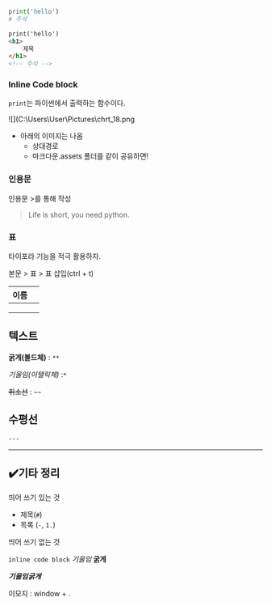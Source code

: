 ```python
print('hello')
# 주석
```

```html
print('hello')
<h1>
    제목
</h1>
<!-- 주석 -->
```



### Inline Code block

`print`는 파이썬에서 출력하는 함수이다.



![](C:\Users\User\Pictures\chrt_18.png

- 아래의 이미지는 나옴
  - 상대경로
  - 마크다운.assets 폴더를 같이 공유하면!



### 인용문

인용문 >를 통해 작성

> Life is short, you need python.



### 표

타이포라 기능을 적극 활용하자.

본문 > 표 > 표 삽입(ctrl + t)

| 이름 |      |
| ---- | ---- |
|      |      |
|      |      |
|      |      |

## 텍스트

**굵게(볼드체)** : `**`

*기울임(이탤릭체)* :`*`

~~취소선~~ : `~~`



## 수평선

`---`

---



## ✔️기타 정리

띄어 쓰기 있는 것

- 제목(`#`)
- 목록 (`-`, `1.`)

띄어 쓰기 없는 것

`inline code block` *기울임*  **굵게**

***기울임굵게***

이모지 : window + .



